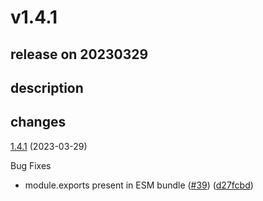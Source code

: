 # v1.4.1

## release on 20230329

## description

## changes

<a href="https://github.com/stoplightio/spectral-owasp-ruleset/compare/v1.4.0...v1.4.1">1.4.1</a> (2023-03-29)

Bug Fixes

* module.exports present in ESM bundle (<a href="https://github.com/stoplightio/spectral-owasp-ruleset/issues/39" data-hovercard-type="pull_request" data-hovercard-url="/stoplightio/spectral-owasp-ruleset/pull/39/hovercard">#39</a>) (<a href="https://github.com/stoplightio/spectral-owasp-ruleset/commit/d27fcbd82beaf95dd6cac51b4d003d52eb8bda15">d27fcbd</a>)

